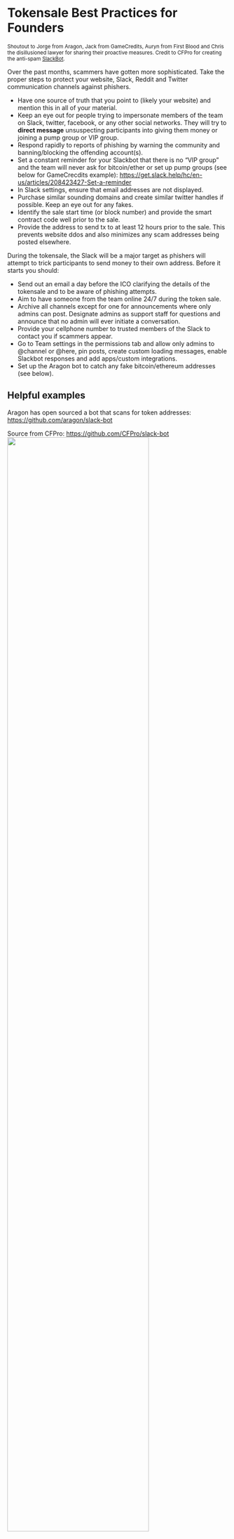 # Tokensale Best Practices for Founders

<sub>Shoutout to Jorge from Aragon, Jack from GameCredits, Auryn from First Blood and Chris the disillusioned lawyer for sharing their proactive measures. Credit to CFPro for creating the anti-spam [SlackBot](https://github.com/CFPro/slack-bot).</sub>

Over the past months, scammers have gotten more sophisticated. Take the proper steps to protect your website, Slack, Reddit and Twitter communication channels against phishers.

* Have one source of truth that you point to (likely your website) and mention this in all of your material.
* Keep an eye out for people trying to impersonate members of the team on Slack, twitter, facebook, or any other social networks. They will try to **direct message** unsuspecting participants into giving them money or joining a pump group or VIP group.
* Respond rapidly to reports of phishing by warning the community and banning/blocking the offending account(s).
* Set a constant reminder for your Slackbot that there is no “VIP group” and the team will never ask for bitcoin/ether or set up pump groups (see below for GameCrecdits example): https://get.slack.help/hc/en-us/articles/208423427-Set-a-reminder
* In Slack settings, ensure that email addresses are not displayed.
* Purchase similar sounding domains and create similar twitter handles if possible. Keep an eye out for any fakes.
* Identify the sale start time (or block number) and provide the smart contract code well prior to the sale.
* Provide the address to send tx to at least 12 hours prior to the sale. This prevents website ddos and also minimizes any scam addresses being posted elsewhere.

During the tokensale, the Slack will be a major target as phishers will attempt to trick participants to send money to their own address. Before it starts you should:
* Send out an email a day before the ICO clarifying the details of the tokensale and to be aware of phishing attempts.
* Aim to have someone from the team online 24/7 during the token sale.
* Archive all channels except for one for announcements where only admins can post. Designate admins as support staff for questions and announce that no admin will ever initiate a conversation.
* Provide your cellphone number to trusted members of the Slack to contact you if scammers appear.
* Go to Team settings in the permissions tab and allow only admins to @channel or @here, pin posts, create custom loading messages, enable Slackbot responses and add apps/custom integrations.
* Set up the Aragon bot to catch any fake bitcoin/ethereum addresses (see below).


## Helpful examples

Aragon has open sourced a bot that scans for token addresses: https://github.com/aragon/slack-bot

Source from CFPro: https://github.com/CFPro/slack-bot
<img src="https://i.imgur.com/sY6Ra7B.png" width="80%">

GameCredit’s Slackbot reminder
<img src="https://i.imgur.com/4hvVNau.png" width="100%">



## Recent scams to be aware of

Impersonating your website (mobilego.io vs mobilegoproject.io)

<img src="https://i.imgur.com/vtcBake.jpg" width="41%"> <img src="https://i.imgur.com/tx2yWpn.jpg" width="40%">

Impersonating your Twitter account (AragonProject vs Araqon Project)

<img src="https://i.imgur.com/DwYRQOE.png" width="50%">

Impersonating a bot to spread a fake tokensale address

<img src="https://i.imgur.com/O8VCgJ7.png" width="50%">

Impersonating your advisor

<img src="https://i.imgur.com/CeSEjto.png" width="50%">


